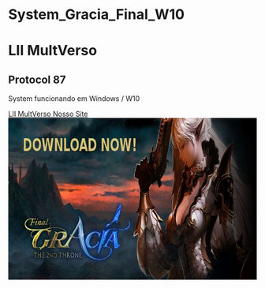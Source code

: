 # System_Gracia_Final_W10

<h1>LII MultVerso</h1>

<h2>Protocol 87</h2>

System funcionando em Windows / W10

<a href="https://l2multverso.com.br/" alt="Nosso Site"  target="_blank" > LII MultVerso Nosso Site </a>
<img align="right" alt="Programdor" height="328" width="782" src="https://github.com/terrygomes/System_Gracia_Final_W10/blob/Projeto-Emprego/gracia1.jpg">
